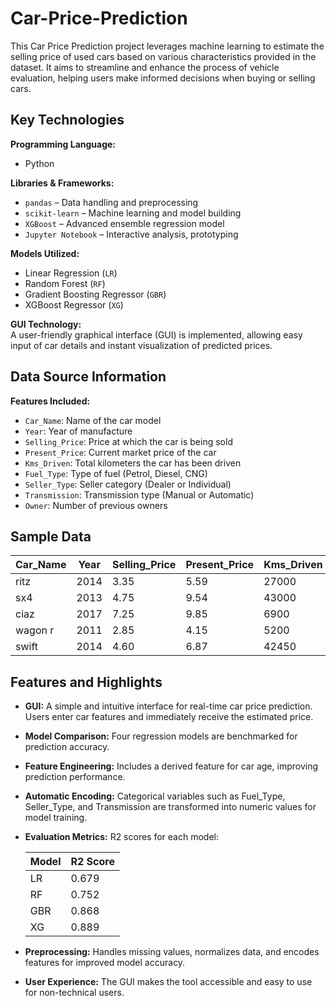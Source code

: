 # Car-Price-Prediction
This Car Price Prediction project leverages machine learning to estimate the selling price of used cars based on various characteristics provided in the dataset. It aims to streamline and enhance the process of vehicle evaluation, helping users make informed decisions when buying or selling cars.

## Key Technologies

**Programming Language:**  
- Python

**Libraries & Frameworks:**  
- `pandas` &ndash; Data handling and preprocessing  
- `scikit-learn` &ndash; Machine learning and model building  
- `XGBoost` &ndash; Advanced ensemble regression model  
- `Jupyter Notebook` &ndash; Interactive analysis, prototyping

**Models Utilized:**  
- Linear Regression (`LR`)  
- Random Forest (`RF`)  
- Gradient Boosting Regressor (`GBR`)  
- XGBoost Regressor (`XG`)

 **GUI Technology:**  
A user-friendly graphical interface (GUI) is implemented, allowing easy input of car details and instant visualization of predicted prices.

## Data Source Information

**Features Included:**  
- `Car_Name`: Name of the car model  
- `Year`: Year of manufacture  
- `Selling_Price`: Price at which the car is being sold  
- `Present_Price`: Current market price of the car  
- `Kms_Driven`: Total kilometers the car has been driven  
- `Fuel_Type`: Type of fuel (Petrol, Diesel, CNG)  
- `Seller_Type`: Seller category (Dealer or Individual)  
- `Transmission`: Transmission type (Manual or Automatic)  
- `Owner`: Number of previous owners  

## Sample Data

| Car_Name | Year | Selling_Price | Present_Price | Kms_Driven | Fuel_Type | Seller_Type | Transmission | Owner |
|----------|------|--------------|---------------|------------|-----------|-------------|--------------|-------|
| ritz     | 2014 | 3.35         | 5.59          | 27000      | Petrol    | Dealer      | Manual       | 0     |
| sx4      | 2013 | 4.75         | 9.54          | 43000      | Diesel    | Dealer      | Manual       | 0     |
| ciaz     | 2017 | 7.25         | 9.85          | 6900       | Petrol    | Dealer      | Manual       | 0     |
| wagon r  | 2011 | 2.85         | 4.15          | 5200       | Petrol    | Dealer      | Manual       | 0     |
| swift    | 2014 | 4.60         | 6.87          | 42450      | Diesel    | Dealer      | Manual       | 0     |

## Features and Highlights

- **GUI:** A simple and intuitive interface for real-time car price prediction. Users enter car features and immediately receive the estimated price.

- **Model Comparison:** Four regression models are benchmarked for prediction accuracy.

- **Feature Engineering:** Includes a derived feature for car age, improving prediction performance.

- **Automatic Encoding:** Categorical variables such as Fuel_Type, Seller_Type, and Transmission are transformed into numeric values for model training.

- **Evaluation Metrics:** R2 scores for each model:
  
  | Model | R2 Score |
  |-------|----------|
  | LR    | 0.679    |
  | RF    | 0.752    |
  | GBR   | 0.868    |
  | XG    | 0.889    |

- **Preprocessing:** Handles missing values, normalizes data, and encodes features for improved model accuracy.

- **User Experience:** The GUI makes the tool accessible and easy to use for non-technical users.



